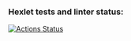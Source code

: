 ### Hexlet tests and linter status:
[![Actions Status](https://github.com/DariaSaprykina/data-analytics-project-92/workflows/hexlet-check/badge.svg)](https://github.com/DariaSaprykina/data-analytics-project-92/actions)